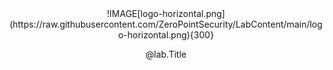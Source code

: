 <style>
.box {
  display: Inline-block;  
  text-align: center;
  padding: 15px;
  background-color: #21AC96;
  border-radius: 10px;
  align-items: Center;
  display: flex;
  justify-content: center;
  }

</style>

<center>
!IMAGE[logo-horizontal.png](https://raw.githubusercontent.com/ZeroPointSecurity/LabContent/main/logo-horizontal.png){300}

@lab.Title

</center>
<br>
